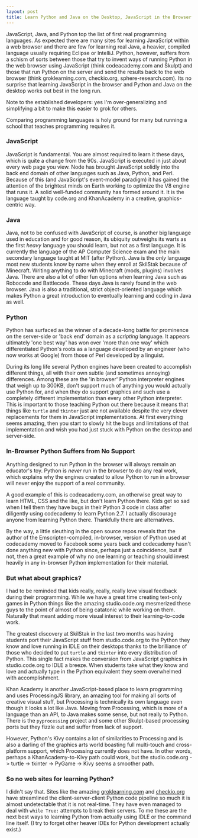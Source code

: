 ```yaml
---
layout: post
title: Learn Python and Java on the Desktop, JavaScript in the Browser
---
```


JavaScript, Java, and Python top the list of first real programming
languages. As expected there are many sites for learning JavaScript
within a web browser and there are few for learning real Java, a heavier,
compiled language usually requiring Eclipse or IntelliJ. Python, however,
suffers from a schism of sorts between those that try to invent ways of
running Python in the web browser using JavaScript (think codeacademy.com
and Skulpt) and those that run Python on the server and send the
results back to the web browser (think groklearning.com, checkio.org,
sphere-research.com). Its no surprise that learning JavaScript in the
browser and Python and Java on the desktop works out best in the long
run.

Note to the established developers: yes I'm over-generalizing and
simplifying a bit to make this easier to grok for others.

Comparing programming languages is holy ground for many but running a
school that teaches programming requires it. 

### JavaScript

JavaScript is fundamental. You are almost required to learn it these
days, which is quite a change from the 90s. JavaScript is executed in
just about every web page you view. Node has brought JavaScript solidly
into the back end domain of other languages such as Java, Python,
and Perl. Because of this (and JavaScript's event-model paradigm) it
has gained the attention of the brightest minds on Earth working to
optimize the V8 engine that runs it. A solid well-funded community has
formed around it. It is the language taught by code.org and KhanAcademy
in a creative, graphics-centric way. 

### Java

Java, not to be confused with JavaScript of course, is another big
language used in education and for good reason, its ubiquity outweighs
its warts as the first *heavy* language you should learn, but not as a
first language. It is currently the language of the AP Computer Science
exam and the main secondary language taught at MIT (after Python). Java
is the *only* language most new students know by name when they enroll
at SkilStak because of Minecraft. Writing anything to do with Minecraft
(mods, plugins) involves Java. There are also a lot of other fun options
when learning Java such as Robocode and Battlecode. These days Java is
rarely found in the web browser. Java is also a traditional, strict
object-oriented language which makes Python a great introduction to
eventually learning and coding in Java as well.

### Python

Python has surfaced as the winner of a decade-long battle for prominence
on the server-side or 'back end' domain as a *scripting* language. It
appears ultimately 'one best way' has won over 'more than one way'
which differentiated Python's roots as a language developed by an
engineer (who now works at Google) from those of Perl developed by
a linguist.

During its long life several Python engines have been created to
accomplish different things, all with their own subtle (and sometimes
annoying) differences. Among these are the 'in browser' Python interpreter
engines that weigh up to 300KB, don't support much of anything you
would actually use Python for, and when they do support graphics and
such use a completely different implementation than every other Python
interpreter. This is important to those teaching Python out there
because it means that things like `turtle` and `tkinter` just are not
available despite the very clever replacements for them in JavaScript
implementations. At first everything seems amazing, then you start to
slowly hit the bugs and limitations of that implementation and wish you
had just stuck with Python on the desktop and server-side.

### In-Browser Python Suffers from No Support

Anything designed to run Python in the browser will always remain
an educator's toy. Python is *never* run in the browser to do any real
work, which explains why the engines created to allow Python to run in
a browser will never enjoy the support of a real community.

A good example of this is codeacademy.com, an otherwise great way to
learn HTML, CSS and the like, but don't learn Python there. Kids get so
sad when I tell them they have bugs in their Python 3 code in class after
diligently using codecademy to learn Python 2.7. I actually discourage
anyone from learning Python there. Thankfully there are alternatives.

By the way, a little sleuthing in the open source repos reveals that the
author of the Emscripten-compiled, in-browser, version of Python used at
codecademy moved to Facebook some years back and codecademy hasn't done
anything new with Python since, perhaps just a coincidence, but if not,
then a great example of why no one learning or teaching should invest
heavily in any in-browser Python implementation for their material.

### But what about graphics?

I had to be reminded that kids really, really, really love visual feedback
during their programming. While we have a great time creating text-only
games in Python things like the amazing studio.code.org mesmerized these
guys to the point of almost of being catatonic while working on them.
Naturally that meant adding more visual interest to their
learning-to-code work.

The greatest discovery at SkilStak in the last two months was having
students port their JavaScript stuff from studio.code.org to the Python
they know and love running in IDLE on their desktops thanks to the
brilliance of those who decided to put `turtle` and `tkinter` into
every distribution of Python. This single fact makes the conversion
from JavaScript graphics in studio.code.org to IDLE a breeze. When
students take what they know and love and actually type in the Python
equivalent they seem overwhelmed with accomplishment.

Khan Academy is another JavaScript-based place to learn programming
and uses ProcessingJS library, an amazing tool for making all sorts of
creative visual stuff, but Processing is technically its own language
even though it looks a lot like Java. Moving from Processing, which is
more of a language than an API, to Java makes some sense, but not really
to Python. There is the `pyprocessing` project and some other Skulpt-based
processing ports but they fizzle out and suffer from lack of support.

However, Python's Kivy contains a lot of similarities to Processing
and is also a darling of the graphics arts world boasting full
multi-touch and cross-platform support, which Processing currently
does not have. In other words, perhaps a KhanAcademy-to-Kivy path
could work, but the studio.code.org -> turtle -> tkinter -> PyGame ->
Kivy seems a smoother path.

### So no web sites for learning Python?

I didn't say that. Sites like the amazing
[groklearning.com](http://groklearning.com) and [checkio.org](checkio.org)
have streamlined the client-server-client Python code pipeline so much it
is almost undetectable that it is not real-time.  They have even managed
to deal with `while True:` attempts to break their servers. To me these
are the next best ways to learning Python from actually using IDLE or
the command line itself. (I try to forget other heaver IDEs for Python
development actually exist.)
